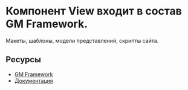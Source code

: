 # Компонент View входит в состав GM Framework.

Макеты, шаблоны, модели представлений, скрипты сайта.

## Ресурсы
- [GM Framework](https://apps.gearmagic.ru/framework)
- [Документация](https://apps.gearmagic.ru/component/framework-view)
